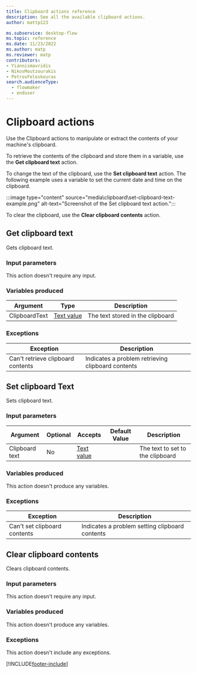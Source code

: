 ```yaml
---
title: Clipboard actions reference
description: See all the available clipboard actions.
author: mattp123

ms.subservice: desktop-flow
ms.topic: reference
ms.date: 11/23/2022
ms.author: matp
ms.reviewer: matp
contributors:
- Yiannismavridis
- NikosMoutzourakis
- PetrosFeleskouras
search.audienceType: 
  - flowmaker
  - enduser
---
```


# Clipboard actions

Use the Clipboard actions to manipulate or extract the contents of your machine's clipboard.

To retrieve the contents of the clipboard and store them in a variable, use the **Get clipboard text** action.

To change the text of the clipboard, use the **Set clipboard text** action. The following example uses a variable to set the current date and time on the clipboard.

:::image type="content" source="media\clipboard\set-clipboard-text-example.png" alt-text="Screenshot of the Set clipboard text action.":::

To clear the clipboard, use the **Clear clipboard contents** action.

## <a name="gettext"></a> Get clipboard text

Gets clipboard text.

### Input parameters

This action doesn't require any input.

### Variables produced

|Argument|Type|Description|
|-----|-----|-----|
|ClipboardText|[Text value](../variable-data-types.md#text-value)|The text stored in the clipboard|

### <a name="gettext_onerror"></a> Exceptions

|Exception|Description|
|-----|-----|
|Can't retrieve clipboard contents|Indicates a problem retrieving clipboard contents|

## <a name="settext"></a> Set clipboard Text

Sets clipboard text.

### Input parameters

|Argument|Optional|Accepts|Default Value|Description|
|-----|-----|-----|-----|-----|
|Clipboard text|No|[Text value](../variable-data-types.md#text-value)||The text to set to the clipboard|

### Variables produced

This action doesn't produce any variables.

### <a name="settext_onerror"></a> Exceptions

|Exception|Description|
|-----|-----|
|Can't set clipboard contents|Indicates a problem setting clipboard contents|

## <a name="clear"></a> Clear clipboard contents

Clears clipboard contents.

### Input parameters

This action doesn't require any input.

### Variables produced

This action doesn't produce any variables.

### <a name="clear_onerror"></a> Exceptions
This action doesn't include any exceptions.

[!INCLUDE[footer-include](../../includes/footer-banner.md)]
